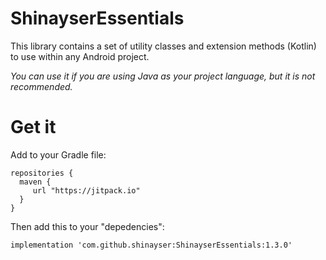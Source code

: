 # ShinayserEssentials
This library contains a set of utility classes and extension methods (Kotlin) to use within any Android project.

*You can use it if you are using Java as your project language, but it is not recommended.*

# Get it

Add to your Gradle file:

    repositories {
      maven {
         url "https://jitpack.io"
      }
    }       


Then add this to your "depedencies":
   
    implementation 'com.github.shinayser:ShinayserEssentials:1.3.0'

